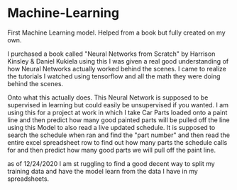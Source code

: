 # Machine-Learning
First Machine Learning model. Helped from a book but fully created on my own.

I purchased a book called "Neural Networks from Scratch" by Harrison Kinsley & Daniel Kukiela
using this I was given a real good understanding of how Neural Networks actually worked behind the scenes. I came to realize the tutorials I watched using tensorflow and all the math they were doing behind the scenes. 


Onto what this actually does.
This Neural Network is supposed to be supervised in learning but could easily be unsupervised if you wanted. I am using this for a project at work in which I take Car Parts loaded onto a paint line and then predict how many good painted parts will be pulled off the line using this Model to also read a live updated schedule. It is supposed to search the schedule when ran and find the "part number" and then read the entire excel spreadsheet row to find out how many parts the schedule calls for and then predict how many good parts we will pull off the paint line. 

as of 12/24/2020 I am st ruggling to find a good decent way to split my training data and have the model learn from the data I have in my spreadsheets.
